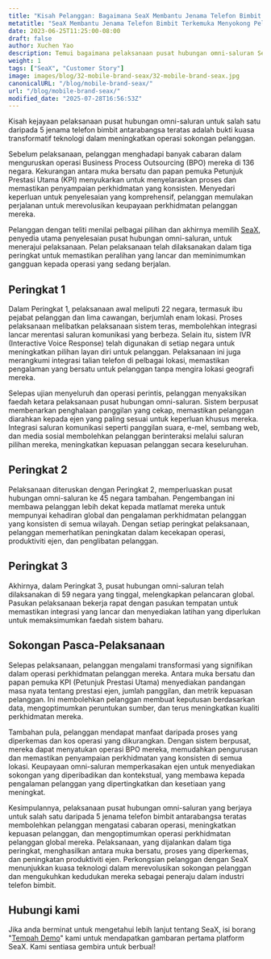 ```yaml
---
title: "Kisah Pelanggan: Bagaimana SeaX Membantu Jenama Telefon Bimbit Terkemuka Menyokong Pelanggan di 100 Negara"
metatitle: "SeaX Membantu Jenama Telefon Bimbit Terkemuka Menyokong Pelanggan Secara Global"
date: 2023-06-25T11:25:00-08:00
draft: false
author: Xuchen Yao
description: Temui bagaimana pelaksanaan pusat hubungan omni-saluran Seasalt.ai yang transformatif membantu jenama telefon bimbit Top 5 merevolusikan operasi sokongan pelanggan di 100 negara, dari kekacauan hingga kepuasan pelanggan!
weight: 1
tags: ["SeaX", "Customer Story"]
image: images/blog/32-mobile-brand-seax/32-mobile-brand-seax.jpg
canonicalURL: "/blog/mobile-brand-seax/"
url: "/blog/mobile-brand-seax/"
modified_date: "2025-07-28T16:56:53Z"
---
```


Kisah kejayaan pelaksanaan pusat hubungan omni-saluran untuk salah satu daripada 5 jenama telefon bimbit antarabangsa teratas adalah bukti kuasa transformatif teknologi dalam meningkatkan operasi sokongan pelanggan.

Sebelum pelaksanaan, pelanggan menghadapi banyak cabaran dalam menguruskan operasi Business Process Outsourcing (BPO) mereka di 136 negara. Kekurangan antara muka bersatu dan papan pemuka Petunjuk Prestasi Utama (KPI) menyukarkan untuk menyelaraskan proses dan memastikan penyampaian perkhidmatan yang konsisten. Menyedari keperluan untuk penyelesaian yang komprehensif, pelanggan memulakan perjalanan untuk merevolusikan keupayaan perkhidmatan pelanggan mereka.

Pelanggan dengan teliti menilai pelbagai pilihan dan akhirnya memilih [SeaX](https://seax.seasalt.ai/?utm_source=blog/), penyedia utama penyelesaian pusat hubungan omni-saluran, untuk menerajui pelaksanaan. Pelan pelaksanaan telah dilaksanakan dalam tiga peringkat untuk memastikan peralihan yang lancar dan meminimumkan gangguan kepada operasi yang sedang berjalan.


## Peringkat 1
Dalam Peringkat 1, pelaksanaan awal meliputi 22 negara, termasuk ibu pejabat pelanggan dan lima cawangan, berjumlah enam lokasi. Proses pelaksanaan melibatkan pelaksanaan sistem teras, membolehkan integrasi lancar merentasi saluran komunikasi yang berbeza. Selain itu, sistem IVR (Interactive Voice Response) telah digunakan di setiap negara untuk meningkatkan pilihan layan diri untuk pelanggan. Pelaksanaan ini juga merangkumi integrasi talian telefon di pelbagai lokasi, memastikan pengalaman yang bersatu untuk pelanggan tanpa mengira lokasi geografi mereka.

Selepas ujian menyeluruh dan operasi perintis, pelanggan menyaksikan faedah ketara pelaksanaan pusat hubungan omni-saluran. Sistem berpusat membenarkan penghalaan panggilan yang cekap, memastikan pelanggan diarahkan kepada ejen yang paling sesuai untuk keperluan khusus mereka. Integrasi saluran komunikasi seperti panggilan suara, e-mel, sembang web, dan media sosial membolehkan pelanggan berinteraksi melalui saluran pilihan mereka, meningkatkan kepuasan pelanggan secara keseluruhan.

## Peringkat 2
Pelaksanaan diteruskan dengan Peringkat 2, memperluaskan pusat hubungan omni-saluran ke 45 negara tambahan. Pengembangan ini membawa pelanggan lebih dekat kepada matlamat mereka untuk mempunyai kehadiran global dan pengalaman perkhidmatan pelanggan yang konsisten di semua wilayah. Dengan setiap peringkat pelaksanaan, pelanggan memerhatikan peningkatan dalam kecekapan operasi, produktiviti ejen, dan penglibatan pelanggan.

## Peringkat 3
Akhirnya, dalam Peringkat 3, pusat hubungan omni-saluran telah dilaksanakan di 59 negara yang tinggal, melengkapkan pelancaran global. Pasukan pelaksanaan bekerja rapat dengan pasukan tempatan untuk memastikan integrasi yang lancar dan menyediakan latihan yang diperlukan untuk memaksimumkan faedah sistem baharu.

## Sokongan Pasca-Pelaksanaan
Selepas pelaksanaan, pelanggan mengalami transformasi yang signifikan dalam operasi perkhidmatan pelanggan mereka. Antara muka bersatu dan papan pemuka KPI (Petunjuk Prestasi Utama) menyediakan pandangan masa nyata tentang prestasi ejen, jumlah panggilan, dan metrik kepuasan pelanggan. Ini membolehkan pelanggan membuat keputusan berdasarkan data, mengoptimumkan peruntukan sumber, dan terus meningkatkan kualiti perkhidmatan mereka.

Tambahan pula, pelanggan mendapat manfaat daripada proses yang diperkemas dan kos operasi yang dikurangkan. Dengan sistem berpusat, mereka dapat menyatukan operasi BPO mereka, memudahkan pengurusan dan memastikan penyampaian perkhidmatan yang konsisten di semua lokasi. Keupayaan omni-saluran memperkasakan ejen untuk menyediakan sokongan yang diperibadikan dan kontekstual, yang membawa kepada pengalaman pelanggan yang dipertingkatkan dan kesetiaan yang meningkat.

Kesimpulannya, pelaksanaan pusat hubungan omni-saluran yang berjaya untuk salah satu daripada 5 jenama telefon bimbit antarabangsa teratas membolehkan pelanggan mengatasi cabaran operasi, meningkatkan kepuasan pelanggan, dan mengoptimumkan operasi perkhidmatan pelanggan global mereka. Pelaksanaan, yang dijalankan dalam tiga peringkat, menghasilkan antara muka bersatu, proses yang diperkemas, dan peningkatan produktiviti ejen. Perkongsian pelanggan dengan SeaX menunjukkan kuasa teknologi dalam merevolusikan sokongan pelanggan dan mengukuhkan kedudukan mereka sebagai peneraju dalam industri telefon bimbit.

## Hubungi kami

Jika anda berminat untuk mengetahui lebih lanjut tentang SeaX, isi borang "[Tempah Demo](https://meetings.hubspot.com/seasalt-ai/seasalt-meeting)" kami untuk mendapatkan gambaran pertama platform SeaX. Kami sentiasa gembira untuk berbual!
